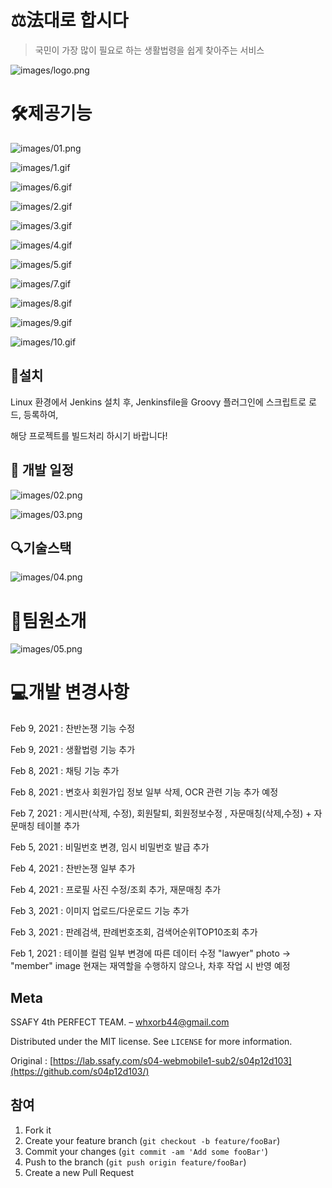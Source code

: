 # ⚖️法대로 합시다

> 국민이 가장 많이 필요로 하는 생활법령을 쉽게 찾아주는 서비스

![images/logo.png](images/logo.png)

# 🛠️제공기능

![images/01.png](images/01.png)

![images/1.gif](images/1.gif)

![images/6.gif](images/6.gif)

![images/2.gif](images/2.gif)

![images/3.gif](images/3.gif)

![images/4.gif](images/4.gif)

![images/5.gif](images/5.gif)

![images/7.gif](images/7.gif)

![images/8.gif](images/8.gif)

![images/9.gif](images/9.gif)

![images/10.gif](images/10.gif)

## 🔨설치

Linux 환경에서 Jenkins 설치 후, Jenkinsfile을 Groovy 플러그인에 스크립트로 로드, 등록하여, 

해당 프로젝트를 빌드처리 하시기 바랍니다!

## 📜 개발 일정

![images/02.png](images/02.png)

![images/03.png](images/03.png)

## 🔍기술스택

![images/04.png](images/04.png)

# 💯팀원소개

![images/05.png](images/05.png)

# 💻개발 변경사항

Feb 9, 2021 : 찬반논쟁 기능 수정

Feb 9, 2021 : 생활법령 기능 추가

Feb 8, 2021 : 채팅 기능 추가

Feb 8, 2021 : 변호사 회원가입 정보 일부 삭제, OCR 관련 기능 추가 예정

Feb 7, 2021 : 게시판(삭제, 수정), 회원탈퇴, 회원정보수정 , 자문매칭(삭제,수정) + 자문매칭 테이블 추가

Feb 5, 2021 : 비밀번호 변경, 임시 비밀번호 발급 추가

Feb 4, 2021 : 찬반논쟁 일부 추가

Feb 4, 2021 : 프로필 사진 수정/조회 추가, 재문매칭 추가

Feb 3, 2021 : 이미지 업로드/다운로드 기능 추가

Feb 3, 2021 : 판례검색, 판례번호조회, 검색어순위TOP10조회 추가

Feb 1, 2021 : 테이블 컬럼 일부 변경에 따른 데이터 수정
                         "lawyer" photo → "member" image
                         현재는 재역할을 수행하지 않으나, 차후 작업 시 반영 예정

## Meta

SSAFY 4th PERFECT TEAM. – whxorb44@gmail.com

Distributed under the MIT license. See `LICENSE` for more information.

Original : [https://lab.ssafy.com/s04-webmobile1-sub2/s04p12d103](https://github.com/s04p12d103/)

## 참여

1. Fork it
2. Create your feature branch (`git checkout -b feature/fooBar`)
3. Commit your changes (`git commit -am 'Add some fooBar'`)
4. Push to the branch (`git push origin feature/fooBar`)
5. Create a new Pull Request